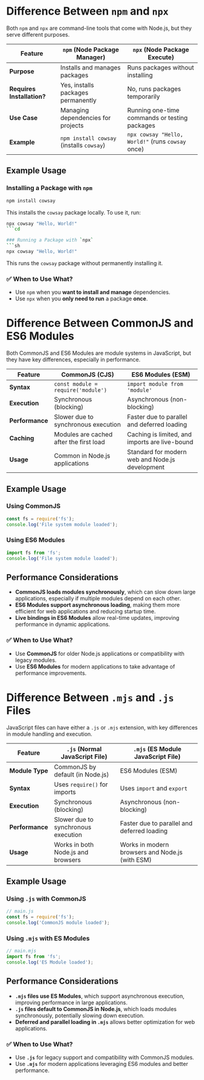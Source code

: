 # Difference Between `npm` and `npx`

Both `npm` and `npx` are command-line tools that come with Node.js, but they serve different purposes.

| Feature             | `npm` (Node Package Manager)                                   | `npx` (Node Package Execute)                         |
|---------------------|---------------------------------------------------------------|-----------------------------------------------------|
| **Purpose**        | Installs and manages packages                                 | Runs packages without installing                   |
| **Requires Installation?** | Yes, installs packages permanently                      | No, runs packages temporarily                      |
| **Use Case**       | Managing dependencies for projects                           | Running one-time commands or testing packages      |
| **Example**        | `npm install cowsay` (installs `cowsay`)                     | `npx cowsay "Hello, World!"` (runs `cowsay` once)  |

## Example Usage

### Installing a Package with `npm`
```sh
npm install cowsay
```
This installs the `cowsay` package locally. To use it, run:
```sh
npx cowsay "Hello, World!"
```cd

### Running a Package with `npx`
```sh
npx cowsay "Hello, World!"
```
This runs the `cowsay` package without permanently installing it.

### ✅ When to Use What?
- Use `npm` when you **want to install and manage** dependencies.
- Use `npx` when you **only need to run** a package **once**.


# Difference Between CommonJS and ES6 Modules

Both CommonJS and ES6 Modules are module systems in JavaScript, but they have key differences, especially in performance.

| Feature             | CommonJS (CJS)                                     | ES6 Modules (ESM)                                   |
|---------------------|---------------------------------------------------|-----------------------------------------------------|
| **Syntax**        | `const module = require('module')`                 | `import module from 'module'`                      |
| **Execution**      | Synchronous (blocking)                             | Asynchronous (non-blocking)                        |
| **Performance**    | Slower due to synchronous execution                | Faster due to parallel and deferred loading        |
| **Caching**       | Modules are cached after the first load            | Caching is limited, and imports are live-bound     |
| **Usage**         | Common in Node.js applications                      | Standard for modern web and Node.js development    |

## Example Usage

### Using CommonJS
```js
const fs = require('fs');
console.log('File system module loaded');
```

### Using ES6 Modules
```js
import fs from 'fs';
console.log('File system module loaded');
```

## Performance Considerations
- **CommonJS loads modules synchronously**, which can slow down large applications, especially if multiple modules depend on each other.
- **ES6 Modules support asynchronous loading**, making them more efficient for web applications and reducing startup time.
- **Live bindings in ES6 Modules** allow real-time updates, improving performance in dynamic applications.

### ✅ When to Use What?
- Use **CommonJS** for older Node.js applications or compatibility with legacy modules.
- Use **ES6 Modules** for modern applications to take advantage of performance improvements.

# Difference Between `.mjs` and `.js` Files

JavaScript files can have either a `.js` or `.mjs` extension, with key differences in module handling and execution.

| Feature             | `.js` (Normal JavaScript File)                      | `.mjs` (ES Module JavaScript File)                 |
|---------------------|----------------------------------------------------|----------------------------------------------------|
| **Module Type**     | CommonJS by default (in Node.js)                   | ES6 Modules (ESM)                                  |
| **Syntax**         | Uses `require()` for imports                        | Uses `import` and `export`                        |
| **Execution**      | Synchronous (blocking)                              | Asynchronous (non-blocking)                       |
| **Performance**    | Slower due to synchronous execution                 | Faster due to parallel and deferred loading       |
| **Usage**          | Works in both Node.js and browsers                  | Works in modern browsers and Node.js (with ESM)   |

## Example Usage

### Using `.js` with CommonJS
```js
// main.js
const fs = require('fs');
console.log('CommonJS module loaded');
```

### Using `.mjs` with ES Modules
```js
// main.mjs
import fs from 'fs';
console.log('ES Module loaded');
```

## Performance Considerations
- **`.mjs` files use ES Modules**, which support asynchronous execution, improving performance in large applications.
- **`.js` files default to CommonJS in Node.js**, which loads modules synchronously, potentially slowing down execution.
- **Deferred and parallel loading in `.mjs`** allows better optimization for web applications.

### ✅ When to Use What?
- Use **`.js`** for legacy support and compatibility with CommonJS modules.
- Use **`.mjs`** for modern applications leveraging ES6 modules and better performance.

